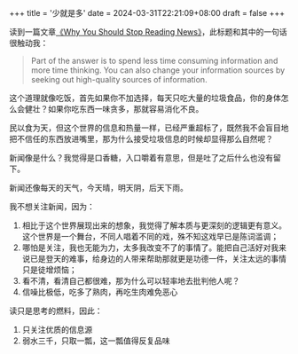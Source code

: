 +++
title = '少就是多'
date = 2024-03-31T22:21:09+08:00
draft = false
+++

读到一篇文章[《Why You Should Stop Reading News》](https://fs.blog/stop-reading-news/)，此标题和其中的一句话很触动我：

> Part of the answer is to spend less time consuming information and more time thinking. You can also change your information sources by seeking out high-quality sources of information.

这个道理就像吃饭，首先如果你不加选择，每天只吃大量的垃圾食品，你的身体怎么会健壮？如果你吃东西一味贪多，那就容易消化不良。

民以食为天，但这个世界的信息和热量一样，已经严重超标了，既然我不会盲目地把不信任的东西放进嘴里，那为什么接受垃圾信息的时候却显得那么自然呢？

新闻像是什么？我觉得是口香糖，入口嚼着有意思，但是吐了之后什么也没有留下。

新闻还像每天的天气，今天晴，明天阴，后天下雨。

我不想关注新闻，因为：

1. 相比于这个世界展现出来的想象，我觉得了解本质与更深刻的逻辑更有意义。这个世界是一个舞台，不同人唱着不同的戏，殊不知这戏早已是陈词滥调；
2. 哪怕是关注，我也无能为力，太多我改变不了的事情了。能把自己活好对我来说已是登天的难事，给身边的人带来帮助那就更是功德一件，关注太远的事情只是徒增烦恼；
3. 看不清，看清自己都很难，那为什么可以轻率地去批判他人呢？
4. 信噪比极低，吃多了熟肉，再吃生肉难免恶心

读只是思考的燃料，因此：

1. 只关注优质的信息源
2. 弱水三千，只取一瓢，这一瓢值得反复品味
